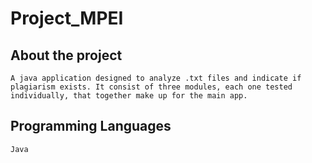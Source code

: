 # Project_MPEI

## About the project
`A java application designed to analyze .txt files and indicate if plagiarism exists. It consist of three modules, each one tested individually, that together make up for the main app.`

## Programming Languages
`Java`
